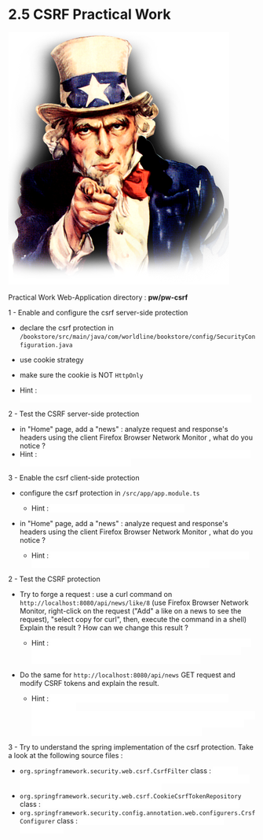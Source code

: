 # 2.5 CSRF Practical Work

![pw](../../assets/uncle-pw.png)

Practical Work Web-Application directory : **pw/pw-csrf**

1 - Enable and configure the csrf server-side protection 
- declare the csrf protection in `/bookstore/src/main/java/com/worldline/bookstore/config/SecurityConfiguration.java`
- use cookie strategy
- make sure the cookie is NOT `HttpOnly`

- Hint : <span style="color:white; background-color:white"> .csrfTokenRepository(CookieCsrfTokenRepository.withHttpOnlyFalse())</span>

2 - Test the CSRF server-side protection 
- in "Home" page, add a "news" : analyze request and response's headers using the client Firefox Browser Network Monitor , what do you notice ? 
- Hint : <span style="color:white; background-color:white">  verify that expected cookies (XSRF-TOKEN) is set and client-side header (X-XSRF-Token) is missing </span>
  
3 - Enable the csrf client-side protection 
- configure the csrf protection in `/src/app/app.module.ts`
    - Hint : <span style="color:white; background-color:white"> Comment HttpClientXsrfModule.disable() </span>
- in "Home" page, add a "news" : analyze request and response's headers using the client Firefox Browser Network Monitor , what do you notice ? 
  
  - Hint : <span style="color:white; background-color:white">  verify that expected cookies (XSRF-TOKEN) is set and client-side header (X-XSRF-Token) is set with the same value </span>

2 - Test the CSRF protection
- Try to forge a request : use a curl command on  `http://localhost:8080/api/news/like/8` (use Firefox Browser Network Monitor, right-click on the request ("Add" a like on a news to see the request), "select copy for curl", then, execute the command in a shell)
Explain the result ?  How can we change this result ?
  
    - Hint : <span style="color:white; background-color:white"> it's ok as far as you post the header and the cookie with same token - if we modify one of the token values or remove it, we get forbidden access to the page because the CsrfFilter</span>
- Do the same for `http://localhost:8080/api/news` GET request and modify CSRF tokens and explain the result.

    - Hint : <span style="color:white; background-color:white"> Angular doesn't send X-XSRF-TOKEN for GET or HEAD methods (see github.com/angular/angular/blob/5.2.8/packages/common/http/src/xsrf.ts#L81).Also, at server-side level, GET requests are allowed by default (see CsrfFilter#DefaultRequiresCsrfMatcher) </span>
  
3 - Try to understand the spring implementation of the csrf protection. Take a look at the following source files : 
- `org.springframework.security.web.csrf.CsrfFilter` class : <span style="color:white; background-color:white"> the csrf filter, check that token from header and from cookie match. Otherwise, redirect to error page with HTTP 403 status</span>
- `org.springframework.security.web.csrf.CookieCsrfTokenRepository` class : <span style="color:white; background-color:white"> used for CSRF token repository strategy (session, cookie, ...) </span>
- `org.springframework.security.config.annotation.web.configurers.CrsfConfigurer` class : <span style="color:white; background-color:white"> Adds CSRF protection for the methods  (uses antMatchers)</span>
